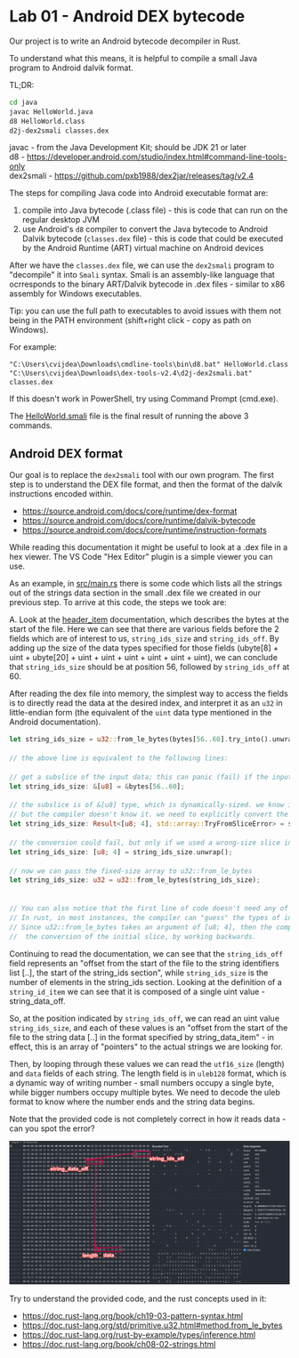 # Lab 01 - Android DEX bytecode

Our project is to write an Android bytecode decompiler in Rust.  

To understand what this means, it is helpful to compile a small Java program to Android dalvik format.

TL;DR: 

```sh
cd java
javac HelloWorld.java
d8 HelloWorld.class
d2j-dex2smali classes.dex
```

javac - from the Java Development Kit; should be JDK 21 or later  
d8 - https://developer.android.com/studio/index.html#command-line-tools-only  
dex2smali - https://github.com/pxb1988/dex2jar/releases/tag/v2.4  

The steps for compiling Java code into Android executable format are:
1) compile into Java bytecode (.class file) - this is code that can run on the regular desktop JVM
2) use Android's `d8` compiler to convert the Java bytecode to Android Dalvik bytecode (`classes.dex` file) - this is code that could be executed by the Android Runtime (ART) virtual machine on Android devices

After we have the `classes.dex` file, we can use the `dex2smali` program to "decompile" it into `Smali` syntax. Smali is an assembly-like language that ocrresponds to the binary ART/Dalvik bytecode in .dex files - similar to x86 assembly for Windows executables.

Tip: you can use the full path to executables to avoid issues with them not being in the PATH environment (shift+right click - copy as path on Windows).  

For example: 
```
"C:\Users\cvijdea\Downloads\cmdline-tools\bin\d8.bat" HelloWorld.class
"C:\Users\cvijdea\Downloads\dex-tools-v2.4\d2j-dex2smali.bat" classes.dex
```

If this doesn't work in PowerShell, try using Command Prompt (cmd.exe).

The [HelloWorld.smali](./outputs/HelloWorld.smali) file is the final result of running the above 3 commands.

## Android DEX format

Our goal is to replace the `dex2smali` tool with our own program. The first step is to understand the DEX file format, and then the format of the dalvik instructions encoded within.

- https://source.android.com/docs/core/runtime/dex-format
- https://source.android.com/docs/core/runtime/dalvik-bytecode
- https://source.android.com/docs/core/runtime/instruction-formats


While reading this documentation it might be useful to look at a .dex file in a hex viewer. The VS Code "Hex Editor" plugin is a simple viewer you can use.


As an example, in [src/main.rs](./src/main.rs) there is some code which lists all the strings out of the strings data section in the small .dex file we created in our previous step. To arrive at this code, the steps we took are:

A. Look at the [header_item](https://source.android.com/docs/core/runtime/dex-format#header-item) documentation, which describes the bytes at the start of the file. Here we can see that there are various fields before the 2 fields which are of interest to us, `string_ids_size` and `string_ids_off`. By adding up the size of the data types specified for those fields (ubyte[8] + uint + ubyte[20] + uint + uint + uint + uint + uint + uint), we can conclude that `string_ids_size` should be at position 56, followed by `string_ids_off` at 60.




After reading the dex file into memory, the simplest way to access the fields is to directly read the data at the desired index, and interpret it as an `u32` in little-endian form (the equivalent of the `uint` data type mentioned in the Android documentation).

```rust
let string_ids_size = u32::from_le_bytes(bytes[56..60].try_into().unwrap());

// the above line is equivalent to the following lines:

// get a subslice of the input data; this can panic (fail) if the input file is smaller than 60 bytes
let string_ids_size: &[u8] = &bytes[56..60];

// the subslice is of &[u8] type, which is dynamically-sized. we know it's exactly 4 bytes due to the slice index we used, 
// but the compiler doesn't know it. we need to explicitly convert the slice type into a fixed-size array type [u8; 4]
let string_ids_size: Result<[u8; 4], std::array::TryFromSliceError> = string_ids_size.try_into();

// the conversion could fail, but only if we used a wrong-size slice index, such as &bytes[56..59]
let string_ids_size: [u8; 4] = string_ids_size.unwrap();  

// now we can pass the fixed-size array to u32::from_le_bytes
let string_ids_size: u32 = u32::from_le_bytes(string_ids_size);


// You can also notice that the first line of code doesn't need any of the type annotations we used in the expanded form
// In rust, in most instances, the compiler can "guess" the types of intermediate variables based on the expected type
// Since u32::from_le_bytes takes an argument of [u8; 4], then the compiler can know which type we want to "try_into" 
//  the conversion of the initial slice, by working backwards. 
```

Continuing to read the documentation, we can see that the `string_ids_off` field represents an "offset from the start of the file to the string identifiers list [..], the start of the string_ids section", while `string_ids_size` is the number of elements in the string_ids section. Looking at the definition of a `string_id_item` we can see that it is composed of a single uint value - string_data_off.

So, at the position indicated by `string_ids_off`, we can read an uint value `string_ids_size`, and each of these values is an "offset from the start of the file to the string data [..] in the format specified by string_data_item" - in effect, this is an array of "pointers" to the actual strings we are looking for.

Then, by looping through these values we can read the `utf16_size` (length) and `data` fields of each string. The length field is in `uleb128` format, which is a dynamic way of writing number - small numbers occupy a single byte, while bigger numbers occupy multiple bytes. We need to decode the uleb format to know where the number ends and the string data begins. 

Note that the provided code is not completely correct in how it reads data - can you spot the error?

![finding the first string element](img/string_data.png)

Try to understand the provided code, and the rust concepts used in it:

- https://doc.rust-lang.org/book/ch19-03-pattern-syntax.html
- https://doc.rust-lang.org/std/primitive.u32.html#method.from_le_bytes
- https://doc.rust-lang.org/rust-by-example/types/inference.html
- https://doc.rust-lang.org/book/ch08-02-strings.html

